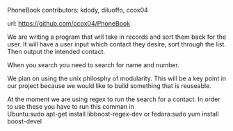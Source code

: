PhoneBook
contributors: kdody, diluoffo, ccox04

url: https://github.com/ccox04/PhoneBook 

We are writing a program that will take in records and sort them back for the user.  It will have a user input which contact they desire, sort through the list. Then output the intended contact.

When you search you need to search for name and number.

We plan on using the unix philosphy of modularity.  This will be a key point in our project because we would like to build something that is reuseable.

At the moment we are using regex to run the search for a contact. In order to use these you have to run this comman in\
 Ubuntu:sudo apt-get install libboost-regex-dev or fedora:sudo yum install boost-devel

